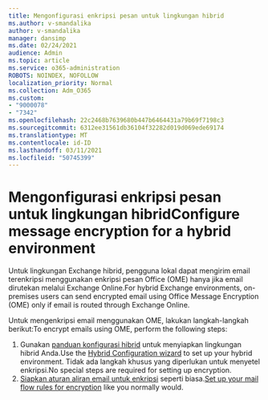 ```yaml
---
title: Mengonfigurasi enkripsi pesan untuk lingkungan hibrid
ms.author: v-smandalika
author: v-smandalika
manager: dansimp
ms.date: 02/24/2021
audience: Admin
ms.topic: article
ms.service: o365-administration
ROBOTS: NOINDEX, NOFOLLOW
localization_priority: Normal
ms.collection: Adm_O365
ms.custom:
- "9000078"
- "7342"
ms.openlocfilehash: 22c2468b7639680b447b6464431a79b69f7198c3
ms.sourcegitcommit: 6312ee31561db36104f32282d019d069ede69174
ms.translationtype: MT
ms.contentlocale: id-ID
ms.lasthandoff: 03/11/2021
ms.locfileid: "50745399"
---
```

# <a name="configure-message-encryption-for-a-hybrid-environment"></a><span data-ttu-id="9c601-102">Mengonfigurasi enkripsi pesan untuk lingkungan hibrid</span><span class="sxs-lookup"><span data-stu-id="9c601-102">Configure message encryption for a hybrid environment</span></span>

<span data-ttu-id="9c601-103">Untuk lingkungan Exchange hibrid, pengguna lokal dapat mengirim email terenkripsi menggunakan enkripsi pesan Office (OME) hanya jika email dirutekan melalui Exchange Online.</span><span class="sxs-lookup"><span data-stu-id="9c601-103">For hybrid Exchange environments, on-premises users can send encrypted email using Office Message Encryption (OME) only if email is routed through Exchange Online.</span></span>

<span data-ttu-id="9c601-104">Untuk mengenkripsi email menggunakan OME, lakukan langkah-langkah berikut:</span><span class="sxs-lookup"><span data-stu-id="9c601-104">To encrypt emails using OME, perform the following steps:</span></span>

1. <span data-ttu-id="9c601-105">Gunakan [panduan konfigurasi hibrid](https://docs.microsoft.com/Exchange/hybrid-configuration-wizard) untuk menyiapkan lingkungan hibrid Anda.</span><span class="sxs-lookup"><span data-stu-id="9c601-105">Use the [Hybrid Configuration wizard](https://docs.microsoft.com/Exchange/hybrid-configuration-wizard) to set up your hybrid environment.</span></span> <span data-ttu-id="9c601-106">Tidak ada langkah khusus yang diperlukan untuk menyetel enkripsi.</span><span class="sxs-lookup"><span data-stu-id="9c601-106">No special steps are required for setting up encryption.</span></span>
2. <span data-ttu-id="9c601-107">[Siapkan aturan aliran email untuk enkripsi](https://docs.microsoft.com/microsoft-365/compliance/define-mail-flow-rules-to-encrypt-email) seperti biasa.</span><span class="sxs-lookup"><span data-stu-id="9c601-107">[Set up your mail flow rules for encryption](https://docs.microsoft.com/microsoft-365/compliance/define-mail-flow-rules-to-encrypt-email) like you normally would.</span></span>


